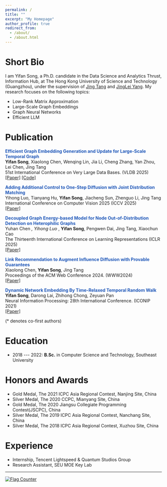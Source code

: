 ```yaml
---
permalink: /
title: ""
excerpt: "My Homepage"
author_profile: true
redirect_from: 
  - /about/
  - /about.html
---
```



Short Bio
===
I am Yifan Song, a Ph.D. candidate in the Data Science and Analytics Thrust, Information Hub, at The Hong Kong University of Science and Technology (Guangzhou), under the supervision of [Jing Tang](https://scholar.google.com/citations?hl=zh-CN&user=0S4cpyoAAAAJ) and [JingLei Yang](https://scholar.google.com/citations?user=7wCHYtgAAAAJ). My research focuses on the following topics:
* Low-Rank Matrix Approximation
* Large-Scale Graph Embeddings
* Graph Neural Networks
* Efficient LLM

Publication 
===
<strong><font style = "color:#1f57b8">Efficient Graph Embedding Generation and Update for Large-Scale Temporal Graph</font></strong><br />
<strong>Yifan Song</strong>, Xiaolong Chen, Wenqing Lin, Jia Li, Cheng Zhang, Yan Zhou, Lei Chen, Jing Tang<br />
51st International Conference on Very Large Data Bases. (VLDB 2025) <br />
[[Paper]](https://vldb.org/pvldb/volumes/18/paper/Efficient%20Graph%20Embedding%20Generation%20and%20Update%20for%20Large-Scale%20Temporal%20Graph) [[Code]](https://github.com/yfsong00/VLDB2025LTGE) <br /> 

<strong><font style = "color:#1f57b8">Adding Additional Control to One-Step Diffusion with Joint Distribution Matching</font></strong><br />
Yihong Luo, Tianyang Hu, <strong>Yifan Song</strong>, Jiacheng Sun, Zhenguo Li, Jing Tang <br />
International Conference on Computer Vision 2025 (ICCV 2025) <br />
[[Paper]](https://arxiv.org/abs/2503.06652)<br /> 

<strong><font style = "color:#1f57b8">Decoupled Graph Energy-based Model for Node Out-of-Distribution Detection on Heterophilic Graphs</font></strong><br />
Yuhan Chen <sup>*</sup>, Yihong Luo <sup>*</sup>, <strong>Yifan Song</strong>, Pengwen Dai, Jing Tang, Xiaochun Cao <br />
The Thirteenth International Conference on Learning Representations (ICLR 2025) <br />
[[Paper]](https://openreview.net/pdf?id=NuVBI4wPMm)<br /> 

<strong><font style = "color:#1f57b8">Link Recommendation to Augment Influence Diffusion with Provable Guarantees</font></strong><br />
Xiaolong Chen, <strong>Yifan Song</strong>, Jing Tang <br />
Proceedings of the ACM Web Conference 2024. (WWW2024) <br />
[[Paper]](https://dl.acm.org/doi/abs/10.1145/3589334.3645521) <br />

<strong><font style = "color:#1f57b8">Dynamic Network Embedding By Time-Relaxed Temporal Random Walk</font></strong><br />
<strong>Yifan Song</strong>, Darong Lai, Zhihong Chong, Zeyuan Pan<br />
Neural Information Processing: 28th International Conference. (ICONIP 2021)<br />
[[Paper]](https://link.springer.com/chapter/10.1007/978-3-030-92185-9_35) <br />

(* denotes co-first authors) <br />


Education
===
* 2018 --- 2022: **B.Sc.** in Computer Science and Technology, Southeast University


Honors and Awards
===
* Gold Medal, The 2021 ICPC Asia Regional Contest, Nanjing Site, China
* Silver Medal, The 2020 CCPC, Mianyang Site, China
* Gold Medal, The 2020 Jiangsu Collegiate Programming Contest(JSCPC), China
* Silver Medal, The 2019 ICPC Asia Regional Contest, Nanchang Site, China
* Silver Medal, The 2018 ICPC Asia Regional Contest, Xuzhou Site, China

Experience
===
* <div>Internship, Tencent Lightspeed & Quantum Studios Group</div> 
* <div>Research Assistant, SEU MOE Key Lab</div> 

---
<script>
document.write("Last modifid at: "+document.lastModified+"" )
</script>

<a href="https://info.flagcounter.com/kdvh"><img src="https://s11.flagcounter.com/map/kdvh/size_s/txt_000000/border_CCCCCC/pageviews_1/viewers_0/flags_0/" alt="Flag Counter" border="0"></a>
